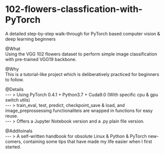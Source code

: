 # 102-flowers-classfication-with-PyTorch
A detailed step-by-step walk-through for PyTorch based computer vision & deep learning beginners

@What<br>
Using the VGG 102 flowers dataset to perform simple image classification with pre-trained VGG19 backbone.

@Why<br>
This is a tutorial-like project which is deliberatively practiced for beginners to follow.

@Details<br>
--- > Using PyTorch 0.4.1 + Python3.7 + Cuda9.0 (With specific cpu & gpu switch utils)<br>
--- > train_eval, test, predict, checkpoint_save & load, and image_preprossessing functionaliteis are wrapped in functions for easy reuse.<br>
--- > Offers a Jupyter Notebook version and a .py plain file version.<br>

@Additoinals<br>
--- > A self-written handbook for obsolute Linux & Python & PyTorch new-comers, containing some tips that have made my life easier when I first started.


